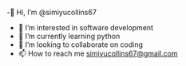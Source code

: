 -👋 Hi, I’m @simiyucollins67
- 👀 I’m interested in software development 
- 🌱 I’m currently learning python
- 💞️ I’m looking to collaborate on coding
- 📫 How to reach me simiyucollins67@gmail.com

<!---
simiyucollins67/simiyucollins67 is a ✨ special ✨ repository because its `README.md` (this file) appears on your GitHub profile.
You can click the Preview link to take a look at your changes.
--->
